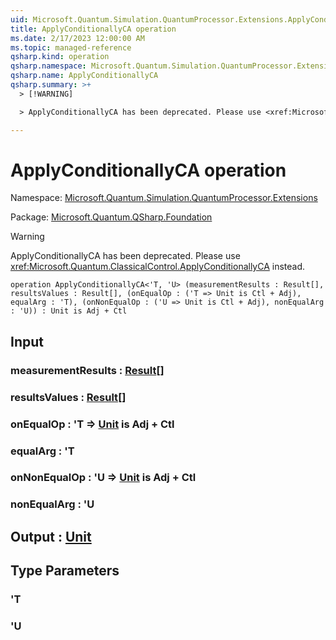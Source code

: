 ```yaml
---
uid: Microsoft.Quantum.Simulation.QuantumProcessor.Extensions.ApplyConditionallyCA
title: ApplyConditionallyCA operation
ms.date: 2/17/2023 12:00:00 AM
ms.topic: managed-reference
qsharp.kind: operation
qsharp.namespace: Microsoft.Quantum.Simulation.QuantumProcessor.Extensions
qsharp.name: ApplyConditionallyCA
qsharp.summary: >+
  > [!WARNING]

  > ApplyConditionallyCA has been deprecated. Please use <xref:Microsoft.Quantum.ClassicalControl.ApplyConditionallyCA> instead.

---
```


# ApplyConditionallyCA operation

Namespace: [Microsoft.Quantum.Simulation.QuantumProcessor.Extensions](xref:Microsoft.Quantum.Simulation.QuantumProcessor.Extensions)

Package: [Microsoft.Quantum.QSharp.Foundation](https://nuget.org/packages/Microsoft.Quantum.QSharp.Foundation)


> [!WARNING]
> ApplyConditionallyCA has been deprecated. Please use <xref:Microsoft.Quantum.ClassicalControl.ApplyConditionallyCA> instead.



```qsharp
operation ApplyConditionallyCA<'T, 'U> (measurementResults : Result[], resultsValues : Result[], (onEqualOp : ('T => Unit is Ctl + Adj), equalArg : 'T), (onNonEqualOp : ('U => Unit is Ctl + Adj), nonEqualArg : 'U)) : Unit is Adj + Ctl
```


## Input

### measurementResults : [Result](xref:microsoft.quantum.qsharp.valueliterals#result-literal)[]




### resultsValues : [Result](xref:microsoft.quantum.qsharp.valueliterals#result-literal)[]




### onEqualOp : 'T => [Unit](xref:microsoft.quantum.qsharp.valueliterals#unit-literal)  is Adj + Ctl




### equalArg : 'T




### onNonEqualOp : 'U => [Unit](xref:microsoft.quantum.qsharp.valueliterals#unit-literal)  is Adj + Ctl




### nonEqualArg : 'U





## Output : [Unit](xref:microsoft.quantum.qsharp.valueliterals#unit-literal)



## Type Parameters

### 'T


### 'U

